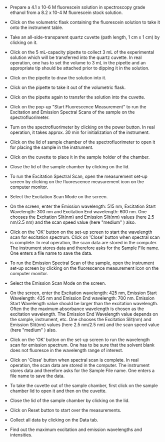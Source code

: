 - Prepare a 4.1 x 10-6 M fluorescein solution in spectroscopy grade ethanol from a 8.2 x 10-4 M fluorescein stock solution.

- Click on the volumetric flask containing the fluorescein solution to take it onto the instrument table.

- Take an all-side-transparent quartz cuvette (path length, 1 cm x 1 cm) by clicking on it.

- Click on the 5 mL-capacity pipette to collect 3 mL of the experimental solution which will be transferred into the quartz cuvette. In real operation, one has to set the volume to 3 mL in the pipette and an appropriate tip should be attached prior to dipping it in the solution.

- Click on the pipette to draw the solution into it.

- Click on the pipette to take it out of the volumetric flask.

- Click on the pipette again to transfer the solution into the cuvette.

- Click on the pop-up "Start Fluorescence Measurement" to run the Excitation and Emission Spectral Scans of the sample on the spectrofluorimeter.

- Turn on the spectrofluorimeter by clicking on the power button. In real operation, it takes approx. 30 min for initialization of the instrument.

- Click on the lid of sample chamber of the spectrofluorimeter to open it for placing the sample in the instrument.

- Click on the cuvette to place it in the sample holder of the chamber.

- Close the lid of the sample chamber by clicking on the lid.

- To run the Excitation Spectral Scan, open the measurement set-up screen by clicking on the fluorescence measurement icon on the computer monitor.

- Select the Excitation Scan Mode on the screen.

- On the screen, enter the Emission wavelength: 515 nm, Excitation Start Wavelength: 300 nm and Excitation End wavelength: 600 nm. One chooses the Excitation Slit(nm) and Emission Slit(nm) values (here 2.5 nm/2.5 nm) and the scan speed value (here "medium" ) also.

- Click on the 'OK' button on the set-up screen to start the wavelength scan for excitation spectrum.
Click on 'Close' button when spectral scan is complete. In real operation, the scan data are stored in the computer. The instrument stores data and therefore asks for the Sample File name. One enters a file name to save the data.

- To run the Emission Spectral Scan of the sample, open the instrument set-up screen by clicking on the fluorescence measurement icon on the computer monitor.

- Select the Emission Scan Mode on the screen.

- On the screen, enter the Excitation wavelength: 425 nm, Emission Start Wavelength: 435 nm and Emission End wavelength: 700 nm. Emission Start Wavelength value should be larger than the excitation wavelength. Often the the maximum absorbance wavelength is chosen as the excitation wavelength. The Emission End Wavelength value depends on the sample, instrument, etc. One chooses the Excitation Slit(nm) and Emission Slit(nm) values (here 2.5 nm/2.5 nm) and the scan speed value (here "medium" ) also.

- Click on the 'OK' button on the set-up screen to run the wavelength scan for emission spectrum. One has to be sure that the solvent blank does not fluoresce in the wavelength range of interest.

- Click on 'Close' button when spectral scan is complete. In real operation, the scan data are stored in the computer. The instrument stores data and therefore asks for the Sample File name. One enters a file name to save the data.

- To take the cuvette out of the sample chamber, first click on the sample chamber lid to open it and then on the cuvette.

- Close the lid of the sample chamber by clicking on the lid.

- Click on Reset button to start over the measurements.

- Collect all data by clicking on the Data tab.

- Find out the maximum excitation and emission wavelengths and intensities.
